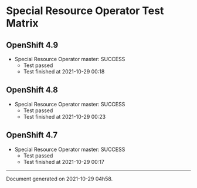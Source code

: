
Special Resource Operator Test Matrix
=====================================

OpenShift 4.9
-------------


* Special Resource Operator master: SUCCESS
  - Test passed
  - Test finished at 2021-10-29 00:18

OpenShift 4.8
-------------


* Special Resource Operator master: SUCCESS
  - Test passed
  - Test finished at 2021-10-29 00:23

OpenShift 4.7
-------------


* Special Resource Operator master: SUCCESS
  - Test passed
  - Test finished at 2021-10-29 00:17


---
Document generated on 2021-10-29 04h58.
